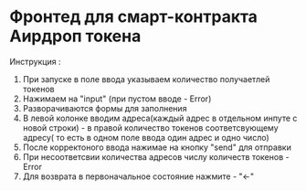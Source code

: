# Фронтед для смарт-контракта Аирдроп токена
Инструкция :

1. При запуске в поле ввода указываем количество получаетлей токенов
2. Нажимаем на "input" (при пустом вводе - Error)
3. Разворачиваются формы для заполнения
4. В левой колонке вводим адреса(каждый адрес в отдельном инпуте с новой строки) - в правой количество токенов соответсвующему адресу( то есть в одном поле ввода один адрес и одно число)
5. После корректоного ввода нажимае на кнопку "send" для отправки
6. При несоответсвии количества адресов числу количеств токенов - Error
7. Для возврата в первоначальное состояние нажмите - "←"

